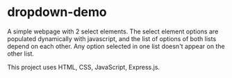 # dropdown-demo

  A simple webpage with 2 select elements. The select element options are populated dynamically with javascript, and the list of options of both lists depend on each other. Any option selected in one list doesn't appear on the other list.
  
  This project uses HTML, CSS, JavaScript, Express.js.

